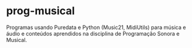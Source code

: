 # prog-musical
Programas usando Puredata e Python (Music21, MidiUtils) para música e áudio e conteúdos aprendidos na disciplina de Programação Sonora e Musical.
